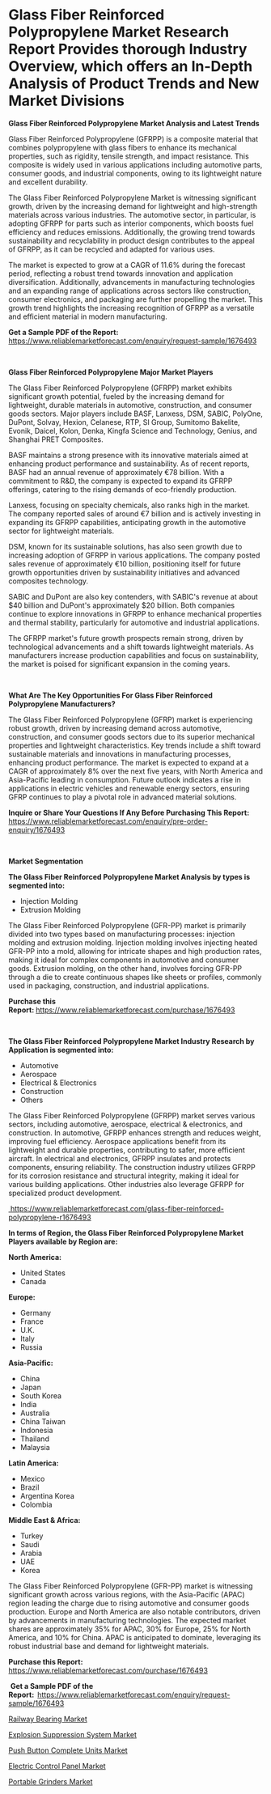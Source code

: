 <p><h1>Glass Fiber Reinforced Polypropylene Market Research Report Provides thorough Industry Overview, which offers an In-Depth Analysis of Product Trends and New Market Divisions</h1></p><p><strong>Glass Fiber Reinforced Polypropylene Market Analysis and Latest Trends</strong></p>
<p><p>Glass Fiber Reinforced Polypropylene (GFRPP) is a composite material that combines polypropylene with glass fibers to enhance its mechanical properties, such as rigidity, tensile strength, and impact resistance. This composite is widely used in various applications including automotive parts, consumer goods, and industrial components, owing to its lightweight nature and excellent durability.</p><p>The Glass Fiber Reinforced Polypropylene Market is witnessing significant growth, driven by the increasing demand for lightweight and high-strength materials across various industries. The automotive sector, in particular, is adopting GFRPP for parts such as interior components, which boosts fuel efficiency and reduces emissions. Additionally, the growing trend towards sustainability and recyclability in product design contributes to the appeal of GFRPP, as it can be recycled and adapted for various uses.</p><p>The market is expected to grow at a CAGR of 11.6% during the forecast period, reflecting a robust trend towards innovation and application diversification. Additionally, advancements in manufacturing technologies and an expanding range of applications across sectors like construction, consumer electronics, and packaging are further propelling the market. This growth trend highlights the increasing recognition of GFRPP as a versatile and efficient material in modern manufacturing.</p></p>
<p><strong>Get a Sample PDF of the Report:&nbsp;</strong> <a href="https://www.reliablemarketforecast.com/enquiry/request-sample/1676493?utm_campaign=1130&utm_medium=2&utm_source=Github&utm_content=ia&utm_term=30092024&utm_id=glass-fiber-reinforced-polypropylene">https://www.reliablemarketforecast.com/enquiry/request-sample/1676493</a></p>
<p>&nbsp;</p>
<p><strong>Glass Fiber Reinforced Polypropylene Major Market Players</strong></p>
<p><p>The Glass Fiber Reinforced Polypropylene (GFRPP) market exhibits significant growth potential, fueled by the increasing demand for lightweight, durable materials in automotive, construction, and consumer goods sectors. Major players include BASF, Lanxess, DSM, SABIC, PolyOne, DuPont, Solvay, Hexion, Celanese, RTP, SI Group, Sumitomo Bakelite, Evonik, Daicel, Kolon, Denka, Kingfa Science and Technology, Genius, and Shanghai PRET Composites.</p><p>BASF maintains a strong presence with its innovative materials aimed at enhancing product performance and sustainability. As of recent reports, BASF had an annual revenue of approximately €78 billion. With a commitment to R&D, the company is expected to expand its GFRPP offerings, catering to the rising demands of eco-friendly production.</p><p>Lanxess, focusing on specialty chemicals, also ranks high in the market. The company reported sales of around €7 billion and is actively investing in expanding its GFRPP capabilities, anticipating growth in the automotive sector for lightweight materials.</p><p>DSM, known for its sustainable solutions, has also seen growth due to increasing adoption of GFRPP in various applications. The company posted sales revenue of approximately €10 billion, positioning itself for future growth opportunities driven by sustainability initiatives and advanced composites technology.</p><p>SABIC and DuPont are also key contenders, with SABIC's revenue at about $40 billion and DuPont's approximately $20 billion. Both companies continue to explore innovations in GFRPP to enhance mechanical properties and thermal stability, particularly for automotive and industrial applications.</p><p>The GFRPP market's future growth prospects remain strong, driven by technological advancements and a shift towards lightweight materials. As manufacturers increase production capabilities and focus on sustainability, the market is poised for significant expansion in the coming years.</p></p>
<p>&nbsp;</p>
<p><strong>What Are The Key Opportunities For Glass Fiber Reinforced Polypropylene Manufacturers?</strong></p>
<p><p>The Glass Fiber Reinforced Polypropylene (GFRP) market is experiencing robust growth, driven by increasing demand across automotive, construction, and consumer goods sectors due to its superior mechanical properties and lightweight characteristics. Key trends include a shift toward sustainable materials and innovations in manufacturing processes, enhancing product performance. The market is expected to expand at a CAGR of approximately 8% over the next five years, with North America and Asia-Pacific leading in consumption. Future outlook indicates a rise in applications in electric vehicles and renewable energy sectors, ensuring GFRP continues to play a pivotal role in advanced material solutions.</p></p>
<p><strong>Inquire or Share Your Questions If Any Before Purchasing This Report:</strong> <a href="https://www.reliablemarketforecast.com/enquiry/pre-order-enquiry/1676493?utm_campaign=1130&utm_medium=2&utm_source=Github&utm_content=ia&utm_term=30092024&utm_id=glass-fiber-reinforced-polypropylene">https://www.reliablemarketforecast.com/enquiry/pre-order-enquiry/1676493</a></p>
<p>&nbsp;</p>
<p><strong>Market Segmentation</strong></p>
<p><strong>The Glass Fiber Reinforced Polypropylene Market Analysis by types is segmented into:</strong></p>
<p><ul><li>Injection Molding</li><li>Extrusion Molding</li></ul></p>
<p><p>The Glass Fiber Reinforced Polypropylene (GFR-PP) market is primarily divided into two types based on manufacturing processes: injection molding and extrusion molding. Injection molding involves injecting heated GFR-PP into a mold, allowing for intricate shapes and high production rates, making it ideal for complex components in automotive and consumer goods. Extrusion molding, on the other hand, involves forcing GFR-PP through a die to create continuous shapes like sheets or profiles, commonly used in packaging, construction, and industrial applications.</p></p>
<p><strong>Purchase this Report:&nbsp;</strong><a href="https://www.reliablemarketforecast.com/purchase/1676493?utm_campaign=1130&utm_medium=2&utm_source=Github&utm_content=ia&utm_term=30092024&utm_id=glass-fiber-reinforced-polypropylene">https://www.reliablemarketforecast.com/purchase/1676493</a></p>
<p>&nbsp;</p>
<p><strong>The Glass Fiber Reinforced Polypropylene Market Industry Research by Application is segmented into:</strong></p>
<p><ul><li>Automotive</li><li>Aerospace</li><li>Electrical & Electronics</li><li>Construction</li><li>Others</li></ul></p>
<p><p>The Glass Fiber Reinforced Polypropylene (GFRPP) market serves various sectors, including automotive, aerospace, electrical & electronics, and construction. In automotive, GFRPP enhances strength and reduces weight, improving fuel efficiency. Aerospace applications benefit from its lightweight and durable properties, contributing to safer, more efficient aircraft. In electrical and electronics, GFRPP insulates and protects components, ensuring reliability. The construction industry utilizes GFRPP for its corrosion resistance and structural integrity, making it ideal for various building applications. Other industries also leverage GFRPP for specialized product development.</p></p>
<p><a href="https://www.reliablemarketforecast.com/glass-fiber-reinforced-polypropylene-r1676493?utm_campaign=1130&utm_medium=2&utm_source=Github&utm_content=ia&utm_term=30092024&utm_id=glass-fiber-reinforced-polypropylene">&nbsp;https://www.reliablemarketforecast.com/glass-fiber-reinforced-polypropylene-r1676493</a></p>
<p><strong>In terms of Region, the Glass Fiber Reinforced Polypropylene Market Players available by Region are:</strong></p>
<p>
    <p> <strong> North America: </strong>
        <ul>
            <li>United States</li>
            <li>Canada</li>
        </ul>
        </p> 
    <p> <strong> Europe: </strong>
        <ul>
            <li>Germany</li>
            <li>France</li>
            <li>U.K.</li>
            <li>Italy</li>
            <li>Russia</li>
        </ul>
        </p> 
    <p> <strong> Asia-Pacific: </strong>
        <ul>
            <li>China</li>
            <li>Japan</li>
            <li>South Korea</li>
            <li>India</li>
            <li>Australia</li>
            <li>China Taiwan</li>
            <li>Indonesia</li>
            <li>Thailand</li>
            <li>Malaysia</li>
        </ul>
        </p> 
    <p> <strong> Latin America: </strong>
        <ul>
            <li>Mexico</li>
            <li>Brazil</li>
            <li>Argentina Korea</li>
            <li>Colombia</li>
        </ul>
        </p> 
    <p> <strong> Middle East & Africa: </strong>
        <ul>
            <li>Turkey</li>
            <li>Saudi</li>
            <li>Arabia</li>
            <li>UAE</li>
            <li>Korea</li>
        </ul>
    </p>
    </p>
<p><p>The Glass Fiber Reinforced Polypropylene (GFR-PP) market is witnessing significant growth across various regions, with the Asia-Pacific (APAC) region leading the charge due to rising automotive and consumer goods production. Europe and North America are also notable contributors, driven by advancements in manufacturing technologies. The expected market shares are approximately 35% for APAC, 30% for Europe, 25% for North America, and 10% for China. APAC is anticipated to dominate, leveraging its robust industrial base and demand for lightweight materials.</p></p>
<p><strong>Purchase this Report: </strong><a href="https://www.reliablemarketforecast.com/purchase/1676493?utm_campaign=1130&utm_medium=2&utm_source=Github&utm_content=ia&utm_term=30092024&utm_id=glass-fiber-reinforced-polypropylene">https://www.reliablemarketforecast.com/purchase/1676493</a></p>
<p>&nbsp;<strong>Get a Sample PDF of the Report:&nbsp;&nbsp;</strong><a href="https://www.reliablemarketforecast.com/enquiry/request-sample/1676493?utm_campaign=1130&utm_medium=2&utm_source=Github&utm_content=ia&utm_term=30092024&utm_id=glass-fiber-reinforced-polypropylene">https://www.reliablemarketforecast.com/enquiry/request-sample/1676493</a></p>
<p><strong></strong></p>
<p><p><a href="https://www.linkedin.com/pulse/railway-bearing-industry-analysis-report-its-market-size-growing-ouorc?utm_campaign=1130&utm_medium=2&utm_source=Github&utm_content=ia&utm_term=30092024&utm_id=glass-fiber-reinforced-polypropylene">Railway Bearing Market</a></p><p><a href="https://www.linkedin.com/pulse/global-explosion-suppression-system-market-size-expected-jp8ue?utm_campaign=1130&utm_medium=2&utm_source=Github&utm_content=ia&utm_term=30092024&utm_id=glass-fiber-reinforced-polypropylene">Explosion Suppression System Market</a></p><p><a href="https://issuu.com/reportprime-2/docs/push-button-complete-units-market-s_c943a2a788c157?utm_campaign=1130&utm_medium=2&utm_source=Github&utm_content=ia&utm_term=30092024&utm_id=glass-fiber-reinforced-polypropylene">Push Button Complete Units Market</a></p><p><a href="https://issuu.com/reportprime-2/docs/electric-control-panel-market-size-_fd2efa3f42fb5f?utm_campaign=1130&utm_medium=2&utm_source=Github&utm_content=ia&utm_term=30092024&utm_id=glass-fiber-reinforced-polypropylene">Electric Control Panel Market</a></p><p><a href="https://www.linkedin.com/pulse/portable-grinders-market-global-regional-analysis-focus-fvq7e?utm_campaign=1130&utm_medium=2&utm_source=Github&utm_content=ia&utm_term=30092024&utm_id=glass-fiber-reinforced-polypropylene">Portable Grinders Market</a></p></p>